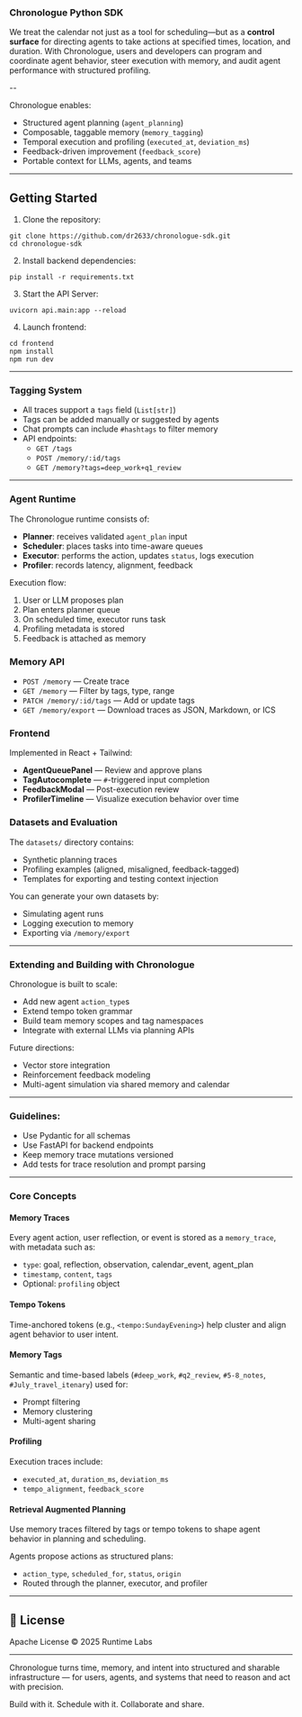 ### Chronologue Python SDK 


We treat the calendar not just as a tool for scheduling—but as a **control surface** for directing agents to take actions at specified times, location, and duration. With Chronologue, users and developers can program and coordinate agent behavior, steer execution with memory, and audit agent performance with structured profiling.

--

Chronologue enables: 

- Structured agent planning (`agent_planning`)
- Composable, taggable memory (`memory_tagging`)
- Temporal execution and profiling (`executed_at`, `deviation_ms`)
- Feedback-driven improvement (`feedback_score`)
- Portable context for LLMs, agents, and teams

---

## Getting Started 

1. Clone the repository: 

```
git clone https://github.com/dr2633/chronologue-sdk.git
cd chronologue-sdk
```


2. Install backend dependencies:

```
pip install -r requirements.txt
```

3. Start the API Server: 

```
uvicorn api.main:app --reload
```

4. Launch frontend: 

```
cd frontend
npm install 
npm run dev
```

---

### Tagging System 


- All traces support a `tags` field (`List[str]`)
- Tags can be added manually or suggested by agents
- Chat prompts can include `#hashtags` to filter memory
- API endpoints:
  - `GET /tags`
  - `POST /memory/:id/tags`
  - `GET /memory?tags=deep_work+q1_review`

--- 

### Agent Runtime 

The Chronologue runtime consists of: 

- **Planner**: receives validated `agent_plan` input
- **Scheduler**: places tasks into time-aware queues
- **Executor**: performs the action, updates `status`, logs execution
- **Profiler**: records latency, alignment, feedback

Execution flow:

1. User or LLM proposes plan
2. Plan enters planner queue
3. On scheduled time, executor runs task
4. Profiling metadata is stored
5. Feedback is attached as memory

### Memory API 

- `POST /memory` — Create trace
- `GET /memory` — Filter by tags, type, range
- `PATCH /memory/:id/tags` — Add or update tags
- `GET /memory/export` — Download traces as JSON, Markdown, or ICS

### Frontend 


Implemented in React + Tailwind:

- **AgentQueuePanel** — Review and approve plans
- **TagAutocomplete** — `#`-triggered input completion
- **FeedbackModal** — Post-execution review
- **ProfilerTimeline** — Visualize execution behavior over time


### Datasets and Evaluation 

The `datasets/` directory contains:
- Synthetic planning traces
- Profiling examples (aligned, misaligned, feedback-tagged)
- Templates for exporting and testing context injection

You can generate your own datasets by:
- Simulating agent runs
- Logging execution to memory
- Exporting via `/memory/export`

--- 

### Extending and Building with Chronologue 

Chronologue is built to scale:

- Add new agent `action_type`s
- Extend tempo token grammar
- Build team memory scopes and tag namespaces
- Integrate with external LLMs via planning APIs

Future directions:
- Vector store integration
- Reinforcement feedback modeling
- Multi-agent simulation via shared memory and calendar

--- 

### Guidelines:
- Use Pydantic for all schemas
- Use FastAPI for backend endpoints
- Keep memory trace mutations versioned
- Add tests for trace resolution and prompt parsing

---


### Core Concepts 


#### Memory Traces 

Every agent action, user reflection, or event is stored as a `memory_trace`, with metadata such as:
- `type`: goal, reflection, observation, calendar_event, agent_plan
- `timestamp`, `content`, `tags`
- Optional: `profiling` object

#### Tempo Tokens

Time-anchored tokens (e.g., `<tempo:SundayEvening>`) help cluster and align agent behavior to user intent.

#### Memory Tags

Semantic and time-based labels (`#deep_work`, `#q2_review`, `#5-8_notes`, `#July_travel_itenary`) used for:

- Prompt filtering
- Memory clustering
- Multi-agent sharing

#### Profiling 

Execution traces include:
- `executed_at`, `duration_ms`, `deviation_ms`
- `tempo_alignment`, `feedback_score`

#### Retrieval Augmented Planning 

Use memory traces filtered by tags or tempo tokens to shape agent behavior in planning and scheduling.

Agents propose actions as structured plans:
- `action_type`, `scheduled_for`, `status`, `origin`
- Routed through the planner, executor, and profiler

---

## 📄 License

Apache License © 2025 Runtime Labs

---

Chronologue turns time, memory, and intent into structured and sharable infrastructure — for users, agents, and systems that need to reason and act with precision. 

Build with it. Schedule with it. Collaborate and share. 
